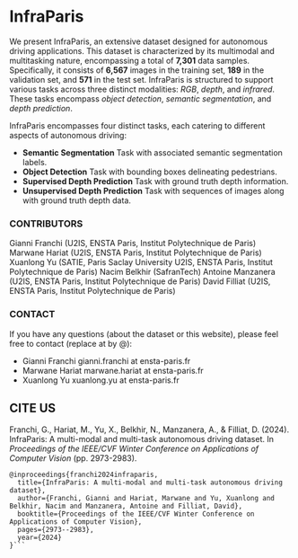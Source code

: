 
# InfraParis

We present InfraParis, an extensive dataset designed for autonomous driving applications. 
This dataset is characterized by its multimodal and multitasking nature, encompassing a total of  **7,301**  data samples. Specifically, it consists of **6,567** images in the training set, **189** in the validation set, and **571** in the test set. InfraParis is structured to support various tasks across three distinct modalities: *RGB*, *depth*, and *infrared*. These tasks encompass *object detection*, *semantic segmentation*, and *depth prediction*.

InfraParis encompasses four distinct tasks, each catering to different aspects of autonomous driving:

* **Semantic Segmentation** Task with associated semantic segmentation labels.
* **Object Detection** Task with  bounding boxes delineating pedestrians.
* **Supervised Depth Prediction** Task  with ground truth depth information.
* **Unsupervised Depth Prediction** Task with  sequences of images along with ground truth depth data.


### CONTRIBUTORS
Gianni Franchi (U2IS, ENSTA Paris, Institut Polytechnique de Paris)
Marwane Hariat (U2IS, ENSTA Paris, Institut Polytechnique de Paris)
Xuanlong Yu (SATIE, Paris Saclay University U2IS, ENSTA Paris, Institut Polytechnique de Paris)
Nacim Belkhir (SafranTech)
Antoine Manzanera (U2IS, ENSTA Paris, Institut Polytechnique de Paris)
David Filliat (U2IS, ENSTA Paris, Institut Polytechnique de Paris)

### CONTACT
If you have any questions (about the dataset or this website), please feel free to contact (replace at by @):
* Gianni Franchi gianni.franchi at ensta-paris.fr
* Marwane Hariat marwane.hariat at ensta-paris.fr
* Xuanlong Yu  xuanlong.yu at ensta-paris.fr

## CITE US

Franchi, G., Hariat, M., Yu, X., Belkhir, N., Manzanera, A., & Filliat, D. (2024). InfraParis: A multi-modal and multi-task autonomous driving dataset. In _Proceedings of the IEEE/CVF Winter Conference on Applications of Computer Vision_ (pp. 2973-2983).
```
@inproceedings{franchi2024infraparis,
  title={InfraParis: A multi-modal and multi-task autonomous driving dataset},
  author={Franchi, Gianni and Hariat, Marwane and Yu, Xuanlong and Belkhir, Nacim and Manzanera, Antoine and Filliat, David},
  booktitle={Proceedings of the IEEE/CVF Winter Conference on Applications of Computer Vision},
  pages={2973--2983},
  year={2024}
}```

